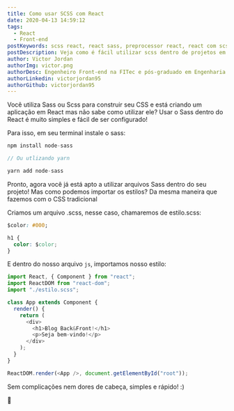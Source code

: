 ```yaml
---
title: Como usar SCSS com React
date: 2020-04-13 14:59:12
tags:
  - React
  - Front-end
postKeywords: scss react, react sass, preprocessor react, react com scss, frontend, react, scss, sass
postDescription: Veja como é fácil utilizar scss dentro de projetos em React!
author: Victor Jordan
authorImg: victor.png
authorDesc: Engenheiro Front-end na FITec e pós-graduado em Engenharia de Software pela PUC-MG e formado em Banco de Dados pela Fatec, apaixonado por usabilidade, performance e UX!
authorLinkedin: victorjordan95
authorGithub: victorjordan95
---
```


Você utiliza Sass ou Scss para construir seu CSS e está criando um aplicação em React mas não sabe como utilizar ele?
Usar o Sass dentro do React é muito simples e fácil de ser configurado!

Para isso, em seu terminal instale o sass:

<!-- more -->

```javascript
npm install node-sass

// Ou utlizando yarn

yarn add node-sass
```

Pronto, agora você já está apto a utilizar arquivos Sass dentro do seu projeto!
Mas como podemos importar os estilos? Da mesma maneira que fazemos com o CSS tradicional

Criamos um arquivo .scss, nesse caso, chamaremos de estilo.scss:

```css
$color: #000;

h1 {
  color: $color;
}
```

E dentro do nosso arquivo `js`, importamos nosso estilo:

```javascript
import React, { Component } from "react";
import ReactDOM from "react-dom";
import "./estilo.scss";

class App extends Component {
  render() {
    return (
      <div>
        <h1>Blog Back&Front!</h1>
        <p>Seja bem-vindo!</p>
      </div>
    );
  }
}

ReactDOM.render(<App />, document.getElementById("root"));
```

Sem complicações nem dores de cabeça, simples e rápido! :)

🏡
